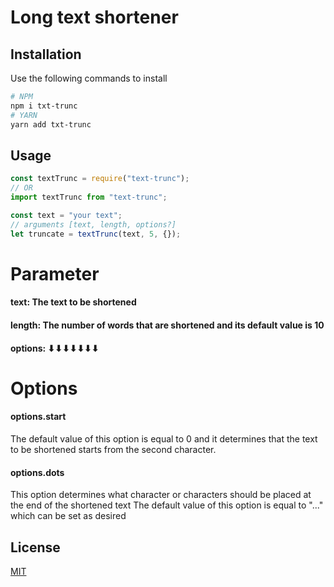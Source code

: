 # Long text shortener

## Installation

Use the following commands to install

```bash
# NPM
npm i txt-trunc
# YARN
yarn add txt-trunc
```

## Usage

```javascript
const textTrunc = require("text-trunc");
// OR
import textTrunc from "text-trunc";

const text = "your text";
// arguments [text, length, options?]
let truncate = textTrunc(text, 5, {});
```

# Parameter

#### text: The text to be shortened

#### length: The number of words that are shortened and its default value is 10

#### options: ⬇⬇⬇⬇⬇⬇⬇

# Options

#### options.start

The default value of this option is equal to 0 and it determines that the text to be shortened starts from the second character.

#### options.dots

This option determines what character or characters should be placed at the end of the shortened text
The default value of this option is equal to "..." which can be set as desired

## License

[MIT](https://choosealicense.com/licenses/mit/)
